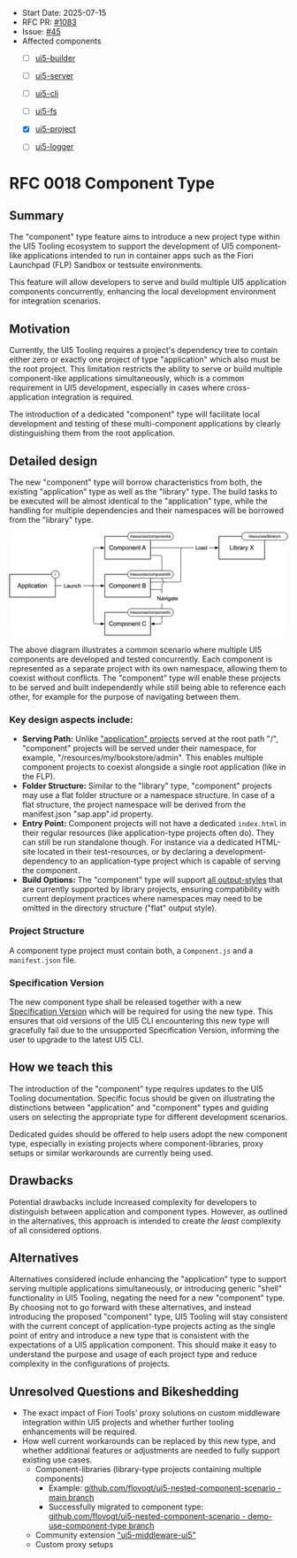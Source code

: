 - Start Date: 2025-07-15
- RFC PR: [#1083](https://github.com/SAP/ui5-tooling/pull/1083)
- Issue: [#45](https://github.com/SAP/ui5-tooling/issues/45)
- Affected components
    + [ ] [ui5-builder](https://github.com/SAP/ui5-builder)
    + [ ] [ui5-server](https://github.com/SAP/ui5-server)
    + [ ] [ui5-cli](https://github.com/SAP/ui5-cli)
    + [ ] [ui5-fs](https://github.com/SAP/ui5-fs)
    + [x] [ui5-project](https://github.com/SAP/ui5-project)
    + [ ] [ui5-logger](https://github.com/SAP/ui5-logger)


# RFC 0018 Component Type

## Summary

The "component" type feature aims to introduce a new project type within the UI5 Tooling ecosystem to support the development of UI5 component-like applications intended to run in container apps such as the Fiori Launchpad (FLP) Sandbox or testsuite environments.

This feature will allow developers to serve and build multiple UI5 application components concurrently, enhancing the local development environment for integration scenarios.

## Motivation

Currently, the UI5 Tooling requires a project's dependency tree to contain either zero or exactly one project of type "application" which also must be the root project. This limitation restricts the ability to serve or build multiple component-like applications simultaneously, which is a common requirement in UI5 development, especially in cases where cross-application integration is required.

The introduction of a dedicated "component" type will facilitate local development and testing of these multi-component applications by clearly distinguishing them from the root application.

## Detailed design

The new "component" type will borrow characteristics from both, the existing "application" type as well as the "library" type. The build tasks to be executed will be almost identical to the "application" type, while the handling for multiple dependencies and their namespaces will be borrowed from the "library" type.

![Overview of the component type](./resources/0018-component-type/Overview.png)

The above diagram illustrates a common scenario where multiple UI5 components are developed and tested concurrently. Each component is represented as a separate project with its own namespace, allowing them to coexist without conflicts. The "component" type will enable these projects to be served and built independently while still being able to reference each other, for example for the purpose of navigating between them.

### Key design aspects include:

* **Serving Path:** Unlike ["application" projects](https://sap.github.io/ui5-tooling/stable/pages/Project/#application) served at the root path "/", "component" projects will be served under their namespace, for example, "/resources/my/bookstore/admin". This enables multiple component projects to coexist alongside a single root application (like in the FLP).
* **Folder Structure:** Similar to the "library" type, "component" projects may use a flat folder structure or a namespace structure. In case of a flat structure, the project namespace will be derived from the manifest.json "sap.app".id property.
* **Entry Point:** Component projects will not have a dedicated `index.html` in their regular resources (like application-type projects often do). They can still be run standalone though. For instance via a dedicated HTML-site located in their test-resources, or by declaring a development-dependency to an application-type project which is capable of serving the component.
* **Build Options:** The "component" type will support [all output-styles](https://sap.github.io/ui5-tooling/stable/pages/Project/#build-output-style) that are currently supported by library projects, ensuring compatibility with current deployment practices where namespaces may need to be omitted in the directory structure ("flat" output style).

### Project Structure

A component type project must contain both, a `Component.js` and a `manifest.json` file.

### Specification Version

The new component type shall be released together with a new [Specification Version](https://sap.github.io/ui5-tooling/stable/pages/Configuration/#specification-versions) which will be required for using the new type. This ensures that old versions of the UI5 CLI encountering this new type will gracefully fail due to the unsupported Specification Version, informing the user to upgrade to the latest UI5 CLI.

## How we teach this

The introduction of the "component" type requires updates to the UI5 Tooling documentation. Specific focus should be given on illustrating the distinctions between "application" and "component" types and guiding users on selecting the appropriate type for different development scenarios.

Dedicated guides should be offered to help users adopt the new component type, especially in existing projects where component-libraries, proxy setups or similar workarounds are currently being used.

## Drawbacks

Potential drawbacks include increased complexity for developers to distinguish between application and component types. However, as outlined in the alternatives, this approach is intended to create _the least_ complexity of all considered options.

## Alternatives

Alternatives considered include enhancing the "application" type to support serving multiple applications simultaneously, or introducing generic "shell" functionality in UI5 Tooling, negating the need for a new "component" type. By choosing not to go forward with these alternatives, and instead introducing the proposed "component" type, UI5 Tooling will stay consistent with the current concept of application-type projects acting as the single point of entry and introduce a new type that is consistent with the expectations of a UI5 application component. This should make it easy to understand the purpose and usage of each project type and reduce complexity in the configurations of projects.

## Unresolved Questions and Bikeshedding

* The exact impact of Fiori Tools' proxy solutions on custom middleware integration within UI5 projects and whether further tooling enhancements will be required.
* How well current workarounds can be replaced by this new type, and whether additional features or adjustments are needed to fully support existing use cases.
    * Component-libraries (library-type projects containing multiple components)
        * Example: [github.com/flovogt/ui5-nested-component-scenario - main branch](https://github.com/flovogt/ui5-nested-component-scenario/)
        * Successfully migrated to component type: [github.com/flovogt/ui5-nested-component-scenario - demo-use-component-type branch](https://github.com/flovogt/ui5-nested-component-scenario/tree/demo-use-component-type)
    * Community extension ["ui5-middleware-ui5"](https://github.com/ui5-community/ui5-ecosystem-showcase/tree/main/packages/ui5-middleware-ui5)
    * Custom proxy setups
